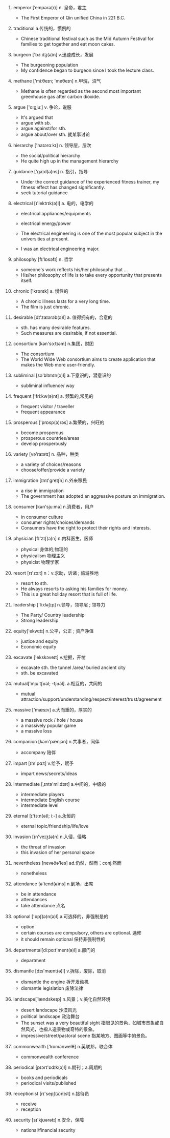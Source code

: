 1. emperor [ˈempərə(r)]	n. 皇帝，君主

    - The First Emperor of Qin unified China in 221 B.C. 
    
2. traditional  a.传统的，惯例的
    
    - Chinese traditional festival such as the Mid Autumn Festival for families to get together and eat moon cakes.

3. burgeon ['bɜːdʒ(ə)n]	 v.迅速成长，发展
    - The burgeoning population
    - My confidence began to burgeon since I took the lecture class. 
    

4. methane ['miːθeɪn; 'meθeɪn]	n.甲烷，沼气

    - Methane is often regarded as the second most important greenhouse gas after carbon dioxide.
    
5. argue ['ɑːgjuː]	 v. 争论，说服

    - It's argued that 
    - argue with sb.
    - argue against/for sth.  
    - argue about/over sth. 就某事讨论
    
6. hierarchy ['haɪərɑːkɪ]	 n. 领导层，层次

    - the social/political hierarchy
    - He quite high up in the management hierarchy
    
7. guidance ['gaɪd(ə)ns]	n. 指引，指导
    
    - Under the correct guidance of the experienced fitness trainer, my fitness effect has changed significantly.
    - seek tutorial guidance
    

8. electrical [ɪ'lektrɪk(ə)l]	 a. 电的，电学的
    
    - electrical appliances/equipments
    - electrical energy/power
    
    - The electrical engineering is one of the most popular subject in the universities at present.
    - I was an electrical engineering major.


9. philosophy [fɪ'lɒsəfɪ]	 n. 哲学

    - someone's work reflects his/her philosophy that ...
    - His/her philosophy of life is to take every opportunity that presents itself.

10. chronic ['krɒnɪk]    a. 慢性的

    - A chronic illness lasts for a very long time.
    - The film is just chronic.

11. desirable [dɪ'zaɪərəb(ə)l]	 a. 值得拥有的，合意的
    
    - sth. has many desirable features.
    - Such measures are desirable, if not essential.
    
12. consortium [kən'sɔːtɪəm]	 n.集团，财团
    
    - The consortium
    - The World Wide Web consortium aims to create application that makes the Web more user-friendly.
    
13. subliminal  [sə'blɪmɪn(ə)l]	  a.下意识的，潜意识的
    
    - subliminal influence/ way
    
14. frequent ['friːkw(ə)nt]	a. 频繁的,常见的
    
    - frequent visitor / traveller
    - frequent appearance
    
15. prosperous ['prɒsp(ə)rəs]	a.繁荣的，兴旺的
    
    - become prosperous
    - prosperous countries/areas
    - develop prosperously
    
16. variety [və'raɪətɪ]	n. 品种，种类
    
    - a variety of choices/reasons
    - choose/offer/provide a variety 
    
17. immigration [ɪmɪ'ɡreɪʃn]	n.外来移民
    
    - a rise in immigration
    - The government has adopted an aggressive posture on immigration.
    
    
18. consumer [kən'sjuːmə]	n.消费者，用户
    
    - in consumer culture
    - consumer rights/choices/demands
    - Consumers have the right to protect their rights and interests.
    
19. physician [fɪ'zɪʃ(ə)n]	n.内科医生，医师

    - physical 身体的;物理的
    - physicalism 物理主义
    - physicist 物理学家
    
20. resort [rɪ'zɔːt]	n：v.求助，诉诸 ; 旅游胜地
    
    - resort to sth.
    - He always resorts to asking his families for money.
    - This is a great holiday resort that is full of life.
    
21.	leadership ['liːdəʃɪp]	n.领导，领导层 ; 领导力
    
    - The Party/ Country leadership 
    - Strong leadership

22. equity['ekwɪtɪ]	n.公平，公正 ; 资产净值
    - justice and equity
    - Economic equity
    
    
23. excavate ['ekskəveɪt]	v.挖掘，开凿

    - excavate sth. the tunnel /area/ buried ancient city
    - sth. be excavated 
    
24. mutual['mjuːtʃʊəl; -tjʊəl].	a.相互的，共同的
    
    - mutual attraction/support/understanding/respect/interest/trust/agreement
    
25. massive ['mæsɪv]	a.大而重的，厚实的
    
    - a massive rock / hole / house
    - a massively popular game
    - a massive loss 
    
26. companion [kəm'pænjən] 	n.共事者，同伴
    
    - accompany 陪伴
    
27. impart [ɪm'pɑːt] 	v.给予，赋予

    - impart news/secrets/ideas

28. intermediate [,ɪntə'miːdɪət]	a.中间的，中级的
    
    - intermediate players
    - intermediate English course 
    - intermediate level

29. eternal [ɪ'tɜːn(ə)l; iː-]	a.永恒的
    - eternal topic/friendship/life/love  

30. invasion [ɪn'veɪʒ(ə)n]  n.入侵，侵略
    - the threat of invasion
    - this invasion of her personal space

31. nevertheless [nevəðə'les] ad.仍然，然而；conj.然而
    - nonetheless 

32. attendance [ə'tend(ə)ns] n.到场，出席
    - be in attendance
    - attendances
    - take attendance 点名

33. optional ['ɒpʃ(ə)n(ə)l]	a.可选择的，非强制是的
    - option
    - certain courses are compulsory, others are optional.  选修
    - it should remain optional     保持非强制性的

34. departmental[diːpɑːt'ment(ə)l]	a.部门的
    - department 
    
35. dismantle [dɪs'mænt(ə)l] 	v.拆除，废除，取消
    - dismantle the engine      拆开发动机
    - dismantle legislation     废除法律

36. landscape[ˈlændskeɪp]	n.风景；v.美化自然环境
    - desert landscape  沙漠风光
    - political landscape   政治舞台
    - The sunset was a very beautiful sight     指眼见的景色，如城市景象或自然风光，也指人造景物或奇特的景象。
    - impressive/street/pastoral scene      指某地方、图画等中的景色。

37. commonwealth ['kɒmənwelθ] n.英联邦，联合体
    - commonwealth conference

38. periodical [pɪərɪ'ɒdɪk(ə)l]	n.期刊；a.周期的
    - books and periodicals
    - periodical visits/published
    
39. receptionist [rɪ'sepʃ(ə)nɪst]	n.接待员
    - receive
    - reception    

40. security [sɪ'kjʊərətɪ] n.安全，保障
    - national/financial security
    
    

    
